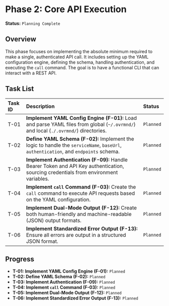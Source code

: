 # Phase 2: Core API Execution

**Status:** `Planning Complete`

## Overview

This phase focuses on implementing the absolute minimum required to make a single, authenticated API call. It includes setting up the YAML configuration engine, defining the schema, handling authentication, and executing the `call` command. The goal is to have a functional CLI that can interact with a REST API.

## Task List

| Task ID | Description                                                                                                                            | Status      |
| :------ | :------------------------------------------------------------------------------------------------------------------------------------- | :---------- |
| T-01    | **Implement YAML Config Engine (F-01):** Load and parse YAML files from global (`~/.ovrmnd/`) and local (`./.ovrmnd/`) directories.                                  | `Planned` |
| T-02    | **Define YAML Schema (F-02):** Implement the logic to handle the `serviceName`, `baseUrl`, `authentication`, and `endpoints` schema.      | `Planned` |
| T-03    | **Implement Authentication (F-09):** Handle Bearer Token and API Key authentication, sourcing credentials from environment variables.      | `Planned` |
| T-04    | **Implement `call` Command (F-03):** Create the `call` command to execute API requests based on the YAML configuration.                  | `Planned` |
| T-05    | **Implement Dual-Mode Output (F-12):** Create both human-friendly and machine-readable (JSON) output formats.                            | `Planned` |
| T-06    | **Implement Standardized Error Output (F-13):** Ensure all errors are output in a structured JSON format.                               | `Planned` |

## Progress

- **T-01: Implement YAML Config Engine (F-01):** `Planned`
- **T-02: Define YAML Schema (F-02):** `Planned`
- **T-03: Implement Authentication (F-09):** `Planned`
- **T-04: Implement `call` Command (F-03):** `Planned`
- **T-05: Implement Dual-Mode Output (F-12):** `Planned`
- **T-06: Implement Standardized Error Output (F-13):** `Planned`
